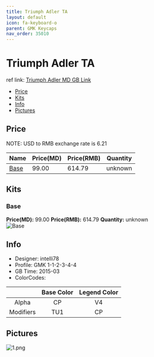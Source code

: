 ```yaml
---
title: Triumph Adler TA
layout: default
icon: fa-keyboard-o
parent: GMK Keycaps
nav_order: 35010
---
```


# Triumph Adler TA

ref link: [Triumph Adler MD GB Link](https://www.massdrop.com/buy/triumph-adler-gmk-keyset)

* [Price](#price)
* [Kits](#kits)
* [Info](#info)
* [Pictures](#pictures)


## Price  
NOTE: USD to RMB exchange rate is 6.21

| Name          | Price(MD)    |  Price(RMB) | Quantity |
| ------------- | ------------ |  ---------- | -------- |
|[Base](#base)|99.00|614.79|unknown|


## Kits
### Base
**Price(MD):** 99.00    **Price(RMB):** 614.79    **Quantity:** unknown  
<img src="{{ 'assets/images/gmk-keycaps/triumphadler/kits_pics/base.jpeg' | relative_url }}" alt="Base" class="image featured">


## Info
* Designer: intelli78
* Profile: GMK 1-1-2-3-4-4
* GB Time: 2015-03
* ColorCodes:  

| |Base Color     | Legend Color
| :-------------: | :-------------: | :------------:
|Alpha|CP|V4
|Modifiers|TU1|CP


## Pictures
<img src="{{ 'assets/images/gmk-keycaps/triumphadler/rendering_pics/1.png' | relative_url }}" alt="1.png" class="image featured">
